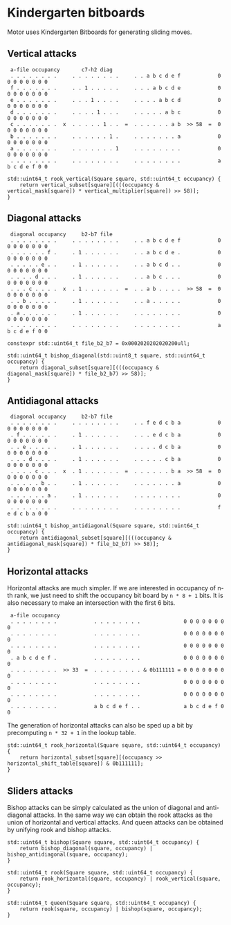 # Kindergarten bitboards

Motor uses Kindergarten Bitboards for generating sliding moves. 

## Vertical attacks

```
 a-file occupancy       c7-h2 diag
 . . . . . . . .     . . . . . . . .     . . a b c d e f            0 0 0 0 0 0 0 0
 f . . . . . . .     . . 1 . . . . .     . . . a b c d e            0 0 0 0 0 0 0 0
 e . . . . . . .     . . . 1 . . . .     . . . . a b c d            0 0 0 0 0 0 0 0
 d . . . . . . .     . . . . 1 . . .     . . . . . a b c            0 0 0 0 0 0 0 0
 c . . . . . . .  x  . . . . . 1 . .  =  . . . . . . a b  >> 58  =  0 0 0 0 0 0 0 0 
 b . . . . . . .     . . . . . . 1 .     . . . . . . . a            0 0 0 0 0 0 0 0
 a . . . . . . .     . . . . . . . 1     . . . . . . . .            0 0 0 0 0 0 0 0
 . . . . . . . .     . . . . . . . .     . . . . . . . .            a b c d e f 0 0
```
```
std::uint64_t rook_vertical(Square square, std::uint64_t occupancy) {
    return vertical_subset[square][(((occupancy & vertical_mask[square]) * vertical_multiplier[square]) >> 58)];
}
```

## Diagonal attacks
```
 diagonal occupancy     b2-b7 file
 . . . . . . . .     . . . . . . . .     . . a b c d e f            0 0 0 0 0 0 0 0
 . . . . . . f .     . 1 . . . . . .     . . a b c d e .            0 0 0 0 0 0 0 0
 . . . . . e . .     . 1 . . . . . .     . . a b c d . .            0 0 0 0 0 0 0 0
 . . . . d . . .     . 1 . . . . . .     . . a b c . . .            0 0 0 0 0 0 0 0
 . . . c . . . .  x  . 1 . . . . . .  =  . . a b . . . .  >> 58  =  0 0 0 0 0 0 0 0
 . . b . . . . .     . 1 . . . . . .     . . a . . . . .            0 0 0 0 0 0 0 0
 . a . . . . . .     . 1 . . . . . .     . . . . . . . .            0 0 0 0 0 0 0 0
 . . . . . . . .     . . . . . . . .     . . . . . . . .            a b c d e f 0 0
```
```
constexpr std::uint64_t file_b2_b7 = 0x0002020202020200ull;

std::uint64_t bishop_diagonal(std::uint8_t square, std::uint64_t occupancy) {
    return diagonal_subset[square][(((occupancy & diagonal_mask[square]) * file_b2_b7) >> 58)];
}
```

## Antidiagonal attacks
```
 diagonal occupancy     b2-b7 file
 . . . . . . . .     . . . . . . . .     . . f e d c b a            0 0 0 0 0 0 0 0
 . f . . . . . .     . 1 . . . . . .     . . . e d c b a            0 0 0 0 0 0 0 0
 . . e . . . . .     . 1 . . . . . .     . . . . d c b a            0 0 0 0 0 0 0 0
 . . . d . . . .     . 1 . . . . . .     . . . . . c b a            0 0 0 0 0 0 0 0
 . . . . c . . .  x  . 1 . . . . . .  =  . . . . . . b a  >> 58  =  0 0 0 0 0 0 0 0
 . . . . . b . .     . 1 . . . . . .     . . . . . . . a            0 0 0 0 0 0 0 0
 . . . . . . a .     . 1 . . . . . .     . . . . . . . .            0 0 0 0 0 0 0 0
 . . . . . . . .     . . . . . . . .     . . . . . . . .            f e d c b a 0 0
```

```
std::uint64_t bishop_antidiagonal(Square square, std::uint64_t occupancy) {
    return antidiagonal_subset[square][(((occupancy & antidiagonal_mask[square]) * file_b2_b7) >> 58)];
}
```

## Horizontal attacks 

Horizontal attacks are much simpler. If we are interested in occupancy of n-th rank, we just need to shift the occupancy bit board by `n * 8 + 1` bits. It is also necessary to make an intersection with the first 6 bits.

```
 a-file occupancy       
 . . . . . . . .            . . . . . . . .              0 0 0 0 0 0 0 0
 . . . . . . . .            . . . . . . . .              0 0 0 0 0 0 0 0
 . . . . . . . .            . . . . . . . .              0 0 0 0 0 0 0 0
 . a b c d e f .            . . . . . . . .              0 0 0 0 0 0 0 0
 . . . . . . . .  >> 33  =  . . . . . . . . & 0b111111 = 0 0 0 0 0 0 0 0
 . . . . . . . .            . . . . . . . .              0 0 0 0 0 0 0 0
 . . . . . . . .            . . . . . . . .              0 0 0 0 0 0 0 0
 . . . . . . . .            a b c d e f . .              a b c d e f 0 0
```

The generation of horizontal attacks can also be sped up a bit by precomputing `n * 32 + 1` in the lookup table.

```
std::uint64_t rook_horizontal(Square square, std::uint64_t occupancy) {
    return horizontal_subset[square][(occupancy >> horizontal_shift_table[square]) & 0b111111];
}
```

## Sliders attacks
Bishop attacks can be simply calculated as the union of diagonal and anti-diagonal attacks. In the same way we can obtain the rook attacks as the union of horizontal and vertical attacks. And queen attacks can be obtained by unifying rook and bishop attacks.

```
std::uint64_t bishop(Square square, std::uint64_t occupancy) {
    return bishop_diagonal(square, occupancy) | bishop_antidiagonal(square, occupancy);
}

std::uint64_t rook(Square square, std::uint64_t occupancy) {
    return rook_horizontal(square, occupancy) | rook_vertical(square, occupancy);
}

std::uint64_t queen(Square square, std::uint64_t occupancy) {
    return rook(square, occupancy) | bishop(square, occupancy);
}
```

